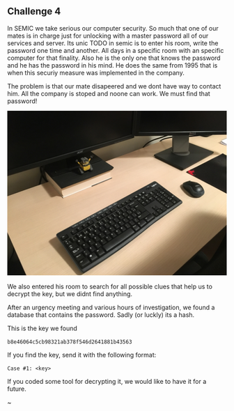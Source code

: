 ## Challenge 4

In SEMIC we take serious our computer security. So much that one of our
mates is in charge just for unlocking with a master password all of our
services and server. Its unic TODO in semic is to enter his room, write
the password one time and another. All days in a specific room with an 
specific computer for that finality. Also he is the only one that knows
the password and he has the password in his mind. He does the same from 
1995 that is when this securiy measure was implemented in the company.

The problem is that our mate disapeered and we dont have way to contact
him. All the company is stoped and noone can work. We must find that 
password!

![alt text](image1.JPG)

We also entered his room to search for all possible clues that help us
to decrypt the key, but we didnt find anything.

After an urgency meeting and various hours of investigation, we found
a database that contains the password. Sadly (or luckly) its a hash.

This is the key we found
```
b8e46064c5cb98321ab378f546d2641881b43563
```
If you find the key, send it with the following format:
```
Case #1: <key>
```

If you coded some tool for decrypting it, we would like to have it for
a future.
                                                                    
~    
